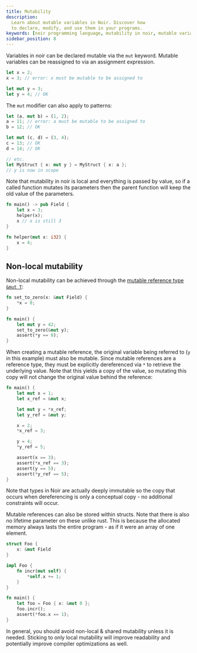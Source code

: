 ```yaml
---
title: Mutability
description:
  Learn about mutable variables in Noir. Discover how
  to declare, modify, and use them in your programs.
keywords: [noir programming language, mutability in noir, mutable variables]
sidebar_position: 8
---
```


Variables in noir can be declared mutable via the `mut` keyword. Mutable variables can be reassigned
to via an assignment expression.

```rust
let x = 2;
x = 3; // error: x must be mutable to be assigned to

let mut y = 3;
let y = 4; // OK
```

The `mut` modifier can also apply to patterns:

```rust
let (a, mut b) = (1, 2);
a = 11; // error: a must be mutable to be assigned to
b = 12; // OK

let mut (c, d) = (3, 4);
c = 13; // OK
d = 14; // OK

// etc.
let MyStruct { x: mut y } = MyStruct { x: a };
// y is now in scope
```

Note that mutability in noir is local and everything is passed by value, so if a called function
mutates its parameters then the parent function will keep the old value of the parameters.

```rust
fn main() -> pub Field {
    let x = 3;
    helper(x);
    x // x is still 3
}

fn helper(mut x: i32) {
    x = 4;
}
```

## Non-local mutability

Non-local mutability can be achieved through the [mutable reference type `&mut T`](./data_types/references.md):

```rust
fn set_to_zero(x: &mut Field) {
    *x = 0;
}

fn main() {
    let mut y = 42;
    set_to_zero(&mut y);
    assert(*y == 0);
}
```

When creating a mutable reference, the original variable being referred to (`y` in this
example) must also be mutable. Since mutable references are a reference type, they must
be explicitly dereferenced via `*` to retrieve the underlying value. Note that this yields
a copy of the value, so mutating this copy will not change the original value behind the
reference:

```rust
fn main() {
    let mut x = 1;
    let x_ref = &mut x;

    let mut y = *x_ref;
    let y_ref = &mut y;

    x = 2;
    *x_ref = 3;

    y = 4;
    *y_ref = 5;

    assert(x == 3);
    assert(*x_ref == 3);
    assert(y == 5);
    assert(*y_ref == 5);
}
```

Note that types in Noir are actually deeply immutable so the copy that occurs when
dereferencing is only a conceptual copy - no additional constraints will occur.

Mutable references can also be stored within structs. Note that there is also
no lifetime parameter on these unlike rust. This is because the allocated memory
always lasts the entire program - as if it were an array of one element.

```rust
struct Foo {
    x: &mut Field
}

impl Foo {
    fn incr(mut self) {
        *self.x += 1;
    }
}

fn main() {
    let foo = Foo { x: &mut 0 };
    foo.incr();
    assert(*foo.x == 1);
}
```

In general, you should avoid non-local & shared mutability unless it is needed. Sticking
to only local mutability will improve readability and potentially improve compiler optimizations as well.
